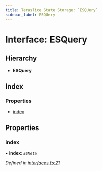 ```yaml
---
title: Teraslice State Storage: `ESQUery`
sidebar_label: ESQUery
---
```


# Interface: ESQuery

## Hierarchy

* **ESQuery**

## Index

### Properties

* [index](esquery.md#index)

## Properties

###  index

• **index**: *`ESMeta`*

*Defined in [interfaces.ts:21](https://github.com/terascope/teraslice/blob/fd211a8bb/packages/teraslice-state-storage/src/interfaces.ts#L21)*
